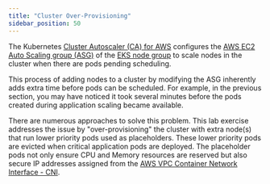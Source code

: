 ```yaml
---
title: "Cluster Over-Provisioning"
sidebar_position: 50
---
```


The Kubernetes [Cluster Autoscaler (CA) for AWS](https://github.com/kubernetes/autoscaler/blob/master/cluster-autoscaler/cloudprovider/aws/README.md) configures the [AWS EC2 Auto Scaling group (ASG)](https://docs.aws.amazon.com/autoscaling/ec2/userguide/auto-scaling-groups.html) of the [EKS node group](https://docs.aws.amazon.com/eks/latest/userguide/managed-node-groups.html) to scale nodes in the cluster when there are pods pending scheduling.

This process of adding nodes to a cluster by modifying the ASG inherently adds extra time before pods can be scheduled. For example, in the previous section, you may have noticed it took several minutes before the pods created during application scaling became available.

There are numerous approaches to solve this problem. This lab exercise addresses the issue by "over-provisioning" the cluster with extra node(s) that run lower priority pods used as placeholders. These lower priority pods are evicted when critical application pods are deployed. The placeholder pods not only ensure CPU and Memory resources are reserved but also secure IP addresses assigned from the [AWS VPC Container Network Interface - CNI](https://docs.aws.amazon.com/eks/latest/userguide/pod-networking.html).
